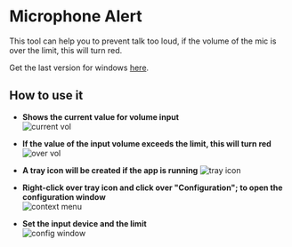 # Microphone Alert

This tool can help you to prevent talk too loud, if the volume of the mic is over the limit, this will turn red.

Get the last version for windows [here][1].

## How to use it

+ **Shows the current value for volume input**<br/>
![current vol][vol]

+ **If the value of the input volume exceeds the limit, this will turn red** <br/>
![over vol][over]

+ **A tray icon will be created if the app is running**
![tray icon][tray]

+ **Right-click over tray icon and click over "Configuration"; to open the configuration window** <br>
![context menu][menu]

+ **Set the input device and the limit**<br>
![config window][config]

[1]: https://github.com/Tecnologer/MicrophoneAlert/releases
[vol]:https://user-images.githubusercontent.com/8458967/79699880-d1b09e00-8257-11ea-8b9a-8bae7b1264df.png
[over]: https://user-images.githubusercontent.com/8458967/79699931-15a3a300-8258-11ea-8370-c19fa2d3bdf0.png
[tray]: https://user-images.githubusercontent.com/8458967/79700017-8e0a6400-8258-11ea-963e-77420c91a04a.png
[menu]: https://user-images.githubusercontent.com/8458967/79700064-d9247700-8258-11ea-840d-c958d2d8e66a.png
[config]: https://user-images.githubusercontent.com/8458967/79700086-feb18080-8258-11ea-8eda-a1e6e78052fa.png